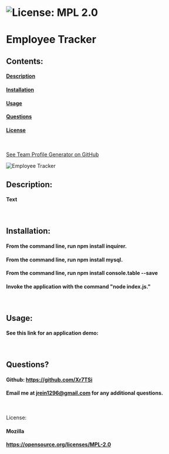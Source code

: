 

 # ![License: MPL 2.0](https://img.shields.io/badge/License-MPL%202.0-brightgreen.svg)

  # Employee Tracker

  ## Contents:
  #### [Description](#description:)
  #### [Installation](#installation:)
  #### [Usage](#usage;)
  #### [Questions](#questions:)
  #### [License](#license:)
  &nbsp;

[See Team Profile Generator on GitHub](https://github.com/Xr7TSi/Team-Profile-Generator)

![Employee Tracker](./Assets/Team-Profile.png)
  
  ## Description: 

  #### Text
  &nbsp;

  ## Installation: 

  #### From the command line, run npm install inquirer. 
  #### From the command line, run npm install mysql. 
  #### From the command line, run npm install console.table --save 
  
  #### Invoke the application with the command "node index.js."
  &nbsp;

  ## Usage: 

  #### See this link for an application demo: 
  &nbsp;


  ## Questions?

  #### Github: https://github.com/Xr7TSi
  #### Email me at jrein1296@gmail.com for any additional questions.
  &nbsp;

  License:
  #### Mozilla
  #### https://opensource.org/licenses/MPL-2.0